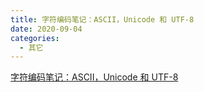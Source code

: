 ```yaml
---
title: 字符编码笔记：ASCII，Unicode 和 UTF-8
date: 2020-09-04
categories:
  - 其它
---
```


[字符编码笔记：ASCII，Unicode 和 UTF-8](http://www.ruanyifeng.com/blog/2007/10/ascii_unicode_and_utf-8.html)
